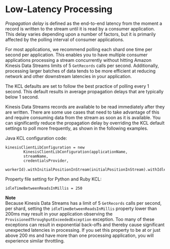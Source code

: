 # Low\-Latency Processing<a name="kinesis-low-latency"></a>

*Propagation delay* is defined as the end\-to\-end latency from the moment a record is written to the stream until it is read by a consumer application\. This delay varies depending upon a number of factors, but it is primarily affected by the polling interval of consumer applications\.

For most applications, we recommend polling each shard one time per second per application\. This enables you to have multiple consumer applications processing a stream concurrently without hitting Amazon Kinesis Data Streams limits of 5 `GetRecords` calls per second\. Additionally, processing larger batches of data tends to be more efficient at reducing network and other downstream latencies in your application\.

The KCL defaults are set to follow the best practice of polling every 1 second\. This default results in average propagation delays that are typically below 1 second\.

Kinesis Data Streams records are available to be read immediately after they are written\. There are some use cases that need to take advantage of this and require consuming data from the stream as soon as it is available\. You can significantly reduce the propagation delay by overriding the KCL default settings to poll more frequently, as shown in the following examples\.

Java KCL configuration code:

```
kinesisClientLibConfiguration = new
        KinesisClientLibConfiguration(applicationName,
        streamName,               
        credentialsProvider,
        workerId).withInitialPositionInStream(initialPositionInStream).withIdleTimeBetweenReadsInMillis(250);
```

Property file setting for Python and Ruby KCL:

```
idleTimeBetweenReadsInMillis = 250
```

**Note**  
Because Kinesis Data Streams has a limit of 5 `GetRecords` calls per second, per shard, setting the `idleTimeBetweenReadsInMillis` property lower than 200ms may result in your application observing the `ProvisionedThroughputExceededException` exception\. Too many of these exceptions can result in exponential back\-offs and thereby cause significant unexpected latencies in processing\. If you set this property to be at or just above 200 ms and have more than one processing application, you will experience similar throttling\.